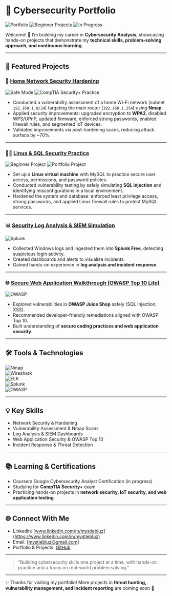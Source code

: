 # 🔐 Cybersecurity Portfolio  

![Portfolio](https://img.shields.io/badge/Portfolio-Cybersecurity-blueviolet)
![Beginner Projects](https://img.shields.io/badge/Level-Beginner-blue)
![In Progress](https://img.shields.io/badge/Status-In%20Progress-orange)

Welcome! 👋 I’m building my career in **Cybersecurity Analysis**, showcasing hands-on projects that demonstrate my **technical skills, problem-solving approach, and continuous learning**.  

---

## 🌟 Featured Projects

### 🏡 [Home Network Security Hardening](./home-network-security/README.md)  
![Safe Mode](https://img.shields.io/badge/Mode-Safe%20Mode-green)
![CompTIA Security+ Practice](https://img.shields.io/badge/CompTIA%20Security+-Practice-yellow)

- Conducted a vulnerability assessment of a home Wi-Fi network (subnet `192.168.1.0/24`) targeting the main router (`192.168.1.254`) using **Nmap**.  
- Applied security improvements: upgraded encryption to **WPA3**, disabled WPS/UPnP, updated firmware, enforced strong passwords, enabled firewall rules, and segmented IoT devices.  
- Validated improvements via post-hardening scans, reducing attack surface by ~70%.  

---

### 🐧💾 [Linux & SQL Security Practice](./linux-sql-security/README.md)  

![Beginner Project](https://img.shields.io/badge/Level-Beginner-blue)
![Portfolio Project](https://img.shields.io/badge/Portfolio-Yes-purple)

- Set up a **Linux virtual machine** with MySQL to practice secure user access, permissions, and password policies.  
- Conducted vulnerability testing by safely simulating **SQL injection** and identifying misconfigurations in a local environment.  
- Hardened the system and database: enforced least privilege access, strong passwords, and applied Linux firewall rules to protect MySQL services.  

---

### 📊 [Security Log Analysis & SIEM Simulation](./siem-log-analysis/README.md)  
![Splunk](https://img.shields.io/badge/Tool-Splunk-lightgrey)

- Collected Windows logs and ingested them into **Splunk Free**, detecting suspicious login activity.  
- Created dashboards and alerts to visualize incidents.  
- Gained hands-on experience in **log analysis and incident response**.  

---

### 🌐 [Secure Web Application Walkthrough (OWASP Top 10 Lite)](./owasp-web-app/README.md)  
![OWASP](https://img.shields.io/badge/Tool-OWASP_Juice_Shop-orange)

- Explored vulnerabilities in **OWASP Juice Shop** safely (SQL Injection, XSS).  
- Recommended developer-friendly remediations aligned with OWASP Top 10.  
- Built understanding of **secure coding practices and web application security**.  

---

## 🛠️ Tools & Technologies  

![Nmap](https://img.shields.io/badge/Tool-Nmap-blue)  
![Wireshark](https://img.shields.io/badge/Tool-Wireshark-blueviolet)  
![ELK](https://img.shields.io/badge/Tool-ELK_Stack-yellow)  
![Splunk](https://img.shields.io/badge/Tool-Splunk-lightgrey)  
![OWASP](https://img.shields.io/badge/Tool-OWASP_Juice_Shop-orange)  

---

## 💡 Key Skills  

- Network Security & Hardening  
- Vulnerability Assessment & Nmap Scans  
- Log Analysis & SIEM Dashboards  
- Web Application Security & OWASP Top 10  
- Incident Response & Threat Detection  

---

## 📚 Learning & Certifications  

- Coursera Google Cybersecurity Analyst Certification (in progress)  
- Studying for **CompTIA Security+** exam  
- Practicing hands-on projects in **network security, IoT security, and web application testing**  

---

## 🌐 Connect With Me  

- LinkedIn: [www.linkedin.com/in/mystiebluz](https://www.linkedin.com/in/mystiebluz)  
- Email: [mystiebluz@gmail.com]  
- Portfolio & Projects: [GitHub](https://github.com/mystiebluz)  

---

> “Building cybersecurity skills one project at a time, with hands-on practice and a focus on real-world problem solving.”



---

✨ Thanks for visiting my portfolio! More projects in **threat hunting, vulnerability management, and incident reporting** are coming soon 🚀

